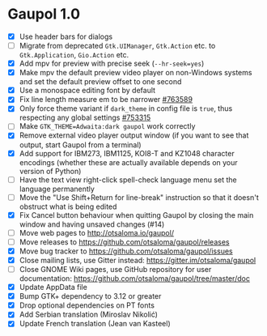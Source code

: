 Gaupol 1.0
==========

* [x] Use header bars for dialogs
* [ ] Migrate from deprecated `Gtk.UIManager`, `Gtk.Action` etc.
      to `Gtk.Application`, `Gio.Action` etc.
* [x] Add mpv for preview with precise seek (`--hr-seek=yes`)
* [x] Make mpv the default preview video player on non-Windows systems
      and set the default preview offset to one second
* [x] Use a monospace editing font by default
* [x] Fix line length measure em to be narrower [#763589][]
* [x] Only force theme variant if `dark_theme` in config file is
      `true`, thus respecting any global settings [#753315][]
* [ ] Make `GTK_THEME=Adwaita:dark gaupol` work correctly
* [x] Remove external video player output window (if you want to see
      that output, start Gaupol from a terminal)
* [x] Add support for IBM273, IBM1125, KOI8-T and KZ1048 character
      encodings (whether these are actually available depends on your
      version of Python)
* [ ] Have the text view right-click spell-check language menu
      set the language permanently
* [ ] Move the "Use Shift+Return for line-break" instruction so that
      it doesn't obstruct what is being edited
* [x] Fix Cancel button behaviour when quitting Gaupol by closing the
      main window and having unsaved changes (#14)
* [ ] Move web pages to <http://otsaloma.io/gaupol/>
* [ ] Move releases to <https://github.com/otsaloma/gaupol/releases>
* [x] Move bug tracker to <https://github.com/otsaloma/gaupol/issues>
* [x] Close mailing lists, use Gitter instead: <https://gitter.im/otsaloma/gaupol>
* [ ] Close GNOME Wiki pages, use GitHub repository for user
      documentation: <https://github.com/otsaloma/gaupol/tree/master/doc>
* [x] Update AppData file
* [x] Bump GTK+ dependency to 3.12 or greater
* [x] Drop optional dependencies on PT fonts
* [x] Add Serbian translation (Miroslav Nikolić)
* [x] Update French translation (Jean van Kasteel)

[#14]: https://github.com/otsaloma/gaupol/issues/14
[#753315]: https://bugzilla.gnome.org/show_bug.cgi?id=753315
[#763589]: https://bugzilla.gnome.org/show_bug.cgi?id=763589
